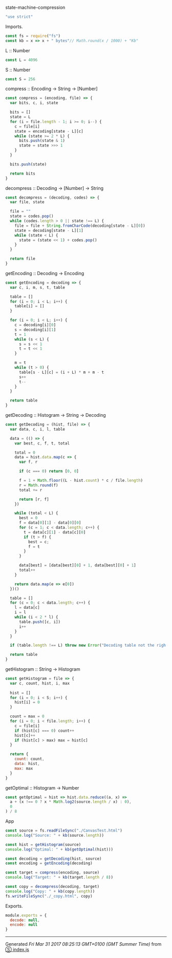 state-machine-compression

```js
"use strict"

```
Imports.
```js
const fs = require("fs")
const kb = x => x + " bytes"// Math.round(x / 1000) + "Kb"

```
L :: Number
```js
const L = 4096

```
S :: Number
```js
const S = 256

```
compress :: Encoding -> String -> [Number]
```js
const compress = (encoding, file) => {
  var bits, c, i, state

  bits = []
  state = L
  for (i = file.length - 1; i >= 0; i--) {
    c = file[i]
    state = encoding[state - L][c]
    while (state >= 2 * L) {
      bits.push(state & 1)
      state = state >>> 1
    }
  }

  bits.push(state)

  return bits
}

```
decompress :: Decoding -> [Number] -> String
```js
const decompress = (decoding, codes) => {
  var file, state

  file = ""
  state = codes.pop()
  while (codes.length > 0 || state !== L) {
    file = file + String.fromCharCode(decoding[state - L][0])
    state = decoding[state - L][1]
    while (state < L) {
      state = (state << 1) + codes.pop()
    }
  }

  return file
}

```
getEncoding :: Decoding -> Encoding
```js
const getEncoding = decoding => {
  var c, i, m, s, t, table

  table = []
  for (i = 0; i < L; i++) {
    table[i] = []
  }

  for (i = 0; i < L; i++) {
    c = decoding[i][0]
    s = decoding[i][1]
    t = 1
    while (s < L) {
      s = s << 1
      t = t << 1
    }

    m = t
    while (t > 0) {
      table[s - L][c] = (i + L) * m + m - t
      s++
      t--
    }
  }

  return table
}

```
getDecoding :: Histogram -> String -> Decoding
```js
const getDecoding = (hist, file) => {
  var data, c, i, l, table

  data = (() => {
    var best, c, f, t, total

    total = 0
    data = hist.data.map(c => {
      var f, r

      if (c === 0) return [0, 0]

      f = 1 + Math.floor((L - hist.count) * c / file.length)
      r = Math.round(f)
      total += r

      return [r, f]
    })

    while (total < L) {
      best = 0
      f = data[0][1] - data[0][0]
      for (c = 1; c < data.length; c++) {
        t = data[c][1] - data[c][0]
        if (t > f) {
          best = c;
          f = t
        }
      }

      data[best] = [data[best][0] + 1, data[best][0] + 1]
      total++
    }

    return data.map(e => e[0])
  })()

  table = []
  for (c = 0; c < data.length; c++) {
    l = data[c]
    i = l
    while (i < 2 * l) {
      table.push([c, i])
      i++
    }
  }

  if (table.length !== L) throw new Error("Decoding table not the righ length")

  return table
}

```
getHistogram :: String -> Histogram
```js
const getHistogram = file => {
  var c, count, hist, i, max
  
  hist = []
  for (i = 0; i < S; i++) {
    hist[i] = 0
  }

  count = max = 0
  for (i = 0; i < file.length; i++) {
    c = file[i]
    if (hist[c] === 0) count++
    hist[c]++
    if (hist[c] > max) max = hist[c]
  }

  return {
    count: count,
    data: hist,
    max: max
  }
}

```
getOptimal :: Histogram -> Number
```js
const getOptimal = hist => hist.data.reduce((a, x) =>
  a + (x !== 0 ? x * Math.log2(source.length / x) : 0),
  0
) / 8


```
App
```js
const source = fs.readFileSync("./CanvasTest.html")
console.log("Source: " + kb(source.length))

const hist = getHistogram(source)
console.log("Optimal: " + kb(getOptimal(hist)))

const decoding = getDecoding(hist, source)
const encoding = getEncoding(decoding)

const target = compress(encoding, source)
console.log("Target: " + kb(target.length / 8))

const copy = decompress(decoding, target)
console.log("Copy: " + kb(copy.length))
fs.writeFileSync("./_copy.html", copy)

```
Exports.
```js
module.exports = {
  decode: null,
  encode: null
}

```
------------------------
Generated _Fri Mar 31 2017 08:25:13 GMT+0100 (GMT Summer Time)_ from [&#x24C8; index.js](index.js "View in source")


